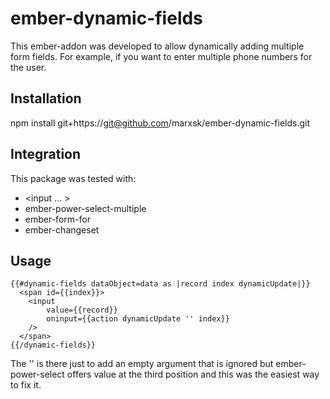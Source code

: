 # ember-dynamic-fields

This ember-addon was developed to allow dynamically adding multiple form fields. For example, if you want to enter multiple phone numbers for the user. 

## Installation

npm install git+https://git@github.com/marxsk/ember-dynamic-fields.git

## Integration

This package was tested with:
  * <input ... >
  * ember-power-select-multiple
  * ember-form-for
  * ember-changeset

## Usage

    {{#dynamic-fields dataObject=data as |record index dynamicUpdate|}}
      <span id={{index}}>
        <input
            value={{record}}
            oninput={{action dynamicUpdate '' index}}
        />
      </span>
    {{/dynamic-fields}}
    
The '' is there just to add an empty argument that is ignored but ember-power-select offers value at the third position and this was the easiest way to fix it. 
